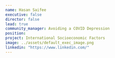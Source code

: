 ```yaml
---
name: Hasan Saifee
executive: false
director: false
lead: true
community_manager: Avoiding a COVID Depression
position:  
project: International Socioeconomic Factors
image: ../assets/default_exec_image.png
linkedin: "https://www.linkedin.com/"
---
```

